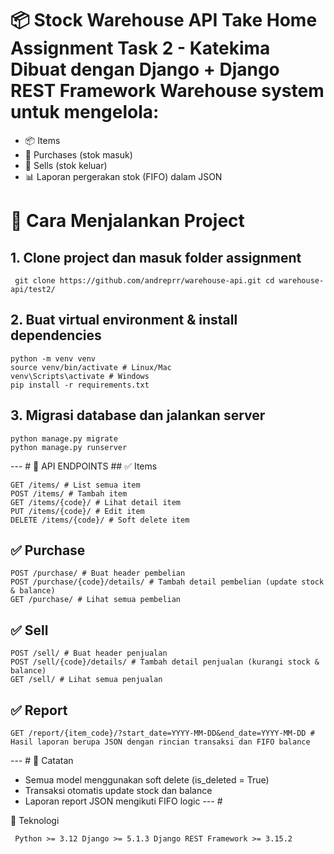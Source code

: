 
# 📦 Stock Warehouse API Take Home Assignment Task 2 - Katekima Dibuat dengan Django + Django REST Framework Warehouse system untuk mengelola: 
- 📦 Items
-  🛒 Purchases (stok masuk)
-  💸 Sells (stok keluar)
-  📊 Laporan pergerakan stok (FIFO) dalam JSON

# 🚀 Cara Menjalankan Project 
## 1. Clone project dan masuk folder assignment 
```
 git clone https://github.com/andreprr/warehouse-api.git cd warehouse-api/test2/
```
## 2. Buat virtual environment & install dependencies 
```
python -m venv venv
source venv/bin/activate # Linux/Mac
venv\Scripts\activate # Windows
pip install -r requirements.txt
```

 ## 3. Migrasi database dan jalankan server 
```
python manage.py migrate
python manage.py runserver
```

 --- # 🔗 API ENDPOINTS ## ✅ Items 
```
GET /items/ # List semua item
POST /items/ # Tambah item
GET /items/{code}/ # Lihat detail item
PUT /items/{code}/ # Edit item
DELETE /items/{code}/ # Soft delete item
```

 ## ✅ Purchase 
```
POST /purchase/ # Buat header pembelian
POST /purchase/{code}/details/ # Tambah detail pembelian (update stock & balance)
GET /purchase/ # Lihat semua pembelian
```

 ## ✅ Sell 
```
POST /sell/ # Buat header penjualan
POST /sell/{code}/details/ # Tambah detail penjualan (kurangi stock & balance)
GET /sell/ # Lihat semua penjualan
```

 ## ✅ Report 
```
GET /report/{item_code}/?start_date=YYYY-MM-DD&end_date=YYYY-MM-DD # Hasil laporan berupa JSON dengan rincian transaksi dan FIFO balance
```

--- # 📌 Catatan 
- Semua model menggunakan soft delete (is_deleted = True)
- Transaksi otomatis update stock dan balance
- Laporan report JSON mengikuti FIFO logic
--- #

 📎 Teknologi 
```
 Python >= 3.12 Django >= 5.1.3 Django REST Framework >= 3.15.2
```
